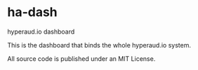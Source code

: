 ha-dash
=======

hyperaud.io dashboard

This is the dashboard that binds the whole hyperaud.io system.

All source code is published under an MIT License. 

